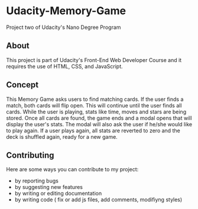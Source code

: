 # Udacity-Memory-Game
Project two of Udacity's Nano Degree Program

## About
This project is part of Udacity's Front-End Web Developer Course and it requires the use of HTML, CSS, and JavaScript.

## Concept
This Memory Game asks users to find matching cards. If the user finds a match, both cards will flip open. This will continue 
until the user finds all cards. While the user is playing, stats like time, moves and stars are being stored.
Once all cards are found, the game ends and a modal opens that will display the user's stats. 
The modal will also ask the user if he/she would like to play again. If a user plays again, all stats are reverted to zero and the deck 
is shuffled again, ready for a new game.

## Contributing
Here are some ways you can contribute to my project:
* by reporting bugs
* by suggesting new features
* by writing or editing documentation
* by writing code ( fix or add js files, add comments, modifiyng styles)
